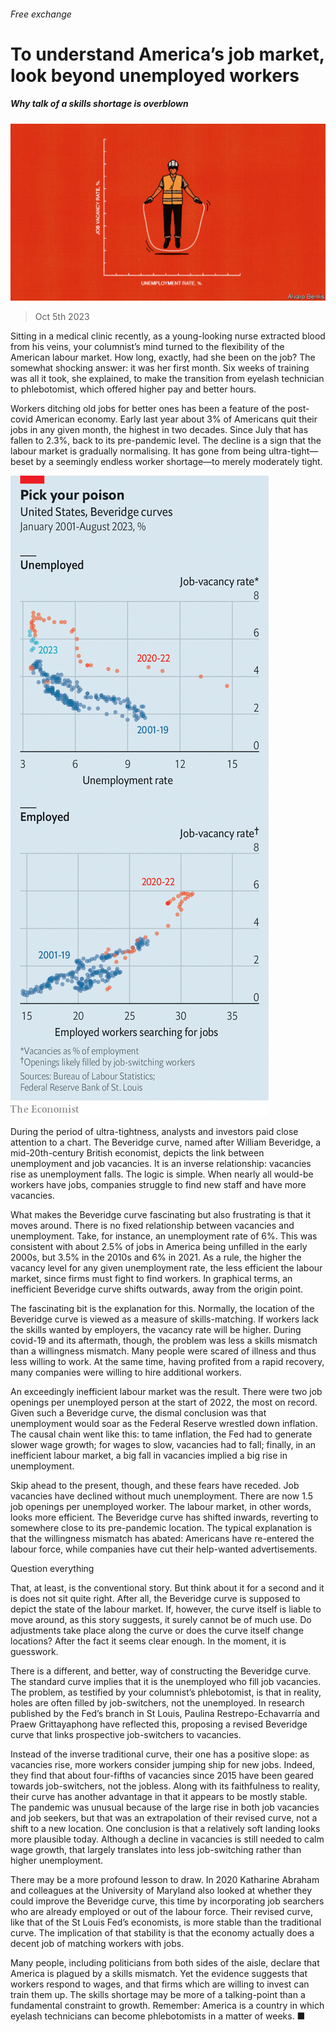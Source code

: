 ###### Free exchange

# To understand America’s job market, look beyond unemployed workers 

##### Why talk of a skills shortage is overblown 

![image](images/20231007_FND000.jpg) 

> Oct 5th 2023 

Sitting in a medical clinic recently, as a young-looking nurse extracted blood from his veins, your columnist’s mind turned to the flexibility of the American labour market. How long, exactly, had she been on the job? The somewhat shocking answer: it was her first month. Six weeks of training was all it took, she explained, to make the transition from eyelash technician to phlebotomist, which offered higher pay and better hours.

Workers ditching old jobs for better ones has been a feature of the post-covid American economy. Early last year about 3% of Americans quit their jobs in any given month, the highest in two decades. Since July that has fallen to 2.3%, back to its pre-pandemic level. The decline is a sign that the labour market is gradually normalising. It has gone from being ultra-tight—beset by a seemingly endless worker shortage—to merely moderately tight.

![image](images/20231007_FNC850.png) 


During the period of ultra-tightness, analysts and investors paid close attention to a chart. The Beveridge curve, named after William Beveridge, a mid-20th-century British economist, depicts the link between unemployment and job vacancies. It is an inverse relationship: vacancies rise as unemployment falls. The logic is simple. When nearly all would-be workers have jobs, companies struggle to find new staff and have more vacancies.

What makes the Beveridge curve fascinating but also frustrating is that it moves around. There is no fixed relationship between vacancies and unemployment. Take, for instance, an unemployment rate of 6%. This was consistent with about 2.5% of jobs in America being unfilled in the early 2000s, but 3.5% in the 2010s and 6% in 2021. As a rule, the higher the vacancy level for any given unemployment rate, the less efficient the labour market, since firms must fight to find workers. In graphical terms, an inefficient Beveridge curve shifts outwards, away from the origin point.

The fascinating bit is the explanation for this. Normally, the location of the Beveridge curve is viewed as a measure of skills-matching. If workers lack the skills wanted by employers, the vacancy rate will be higher. During covid-19 and its aftermath, though, the problem was less a skills mismatch than a willingness mismatch. Many people were scared of illness and thus less willing to work. At the same time, having profited from a rapid recovery, many companies were willing to hire additional workers.

An exceedingly inefficient labour market was the result. There were two job openings per unemployed person at the start of 2022, the most on record. Given such a Beveridge curve, the dismal conclusion was that unemployment would soar as the Federal Reserve wrestled down inflation. The causal chain went like this: to tame inflation, the Fed had to generate slower wage growth; for wages to slow, vacancies had to fall; finally, in an inefficient labour market, a big fall in vacancies implied a big rise in unemployment.

Skip ahead to the present, though, and these fears have receded. Job vacancies have declined without much unemployment. There are now 1.5 job openings per unemployed worker. The labour market, in other words, looks more efficient. The Beveridge curve has shifted inwards, reverting to somewhere close to its pre-pandemic location. The typical explanation is that the willingness mismatch has abated: Americans have re-entered the labour force, while companies have cut their help-wanted advertisements.

Question everything

That, at least, is the conventional story. But think about it for a second and it is does not sit quite right. After all, the Beveridge curve is supposed to depict the state of the labour market. If, however, the curve itself is liable to move around, as this story suggests, it surely cannot be of much use. Do adjustments take place along the curve or does the curve itself change locations? After the fact it seems clear enough. In the moment, it is guesswork.

There is a different, and better, way of constructing the Beveridge curve. The standard curve implies that it is the unemployed who fill job vacancies. The problem, as testified by your columnist’s phlebotomist, is that in reality, holes are often filled by job-switchers, not the unemployed. In research published by the Fed’s branch in St Louis, Paulina Restrepo-Echavarría and Praew Grittayaphong have reflected this, proposing a revised Beveridge curve that links prospective job-switchers to vacancies.

Instead of the inverse traditional curve, their one has a positive slope: as vacancies rise, more workers consider jumping ship for new jobs. Indeed, they find that about four-fifths of vacancies since 2015 have been geared towards job-switchers, not the jobless. Along with its faithfulness to reality, their curve has another advantage in that it appears to be mostly stable. The pandemic was unusual because of the large rise in both job vacancies and job seekers, but that was an extrapolation of their revised curve, not a shift to a new location. One conclusion is that a relatively soft landing looks more plausible today. Although a decline in vacancies is still needed to calm wage growth, that largely translates into less job-switching rather than higher unemployment.

There may be a more profound lesson to draw. In 2020 Katharine Abraham and colleagues at the University of Maryland also looked at whether they could improve the Beveridge curve, this time by incorporating job searchers who are already employed or out of the labour force. Their revised curve, like that of the St Louis Fed’s economists, is more stable than the traditional curve. The implication of that stability is that the economy actually does a decent job of matching workers with jobs.

Many people, including politicians from both sides of the aisle, declare that America is plagued by a skills mismatch. Yet the evidence suggests that workers respond to wages, and that firms which are willing to invest can train them up. The skills shortage may be more of a talking-point than a fundamental constraint to growth. Remember: America is a country in which eyelash technicians can become phlebotomists in a matter of weeks. ■






